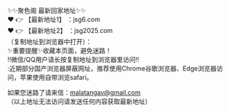 ✨✨聚色阁 最新回家地址✨✨  
❤️ 👉 【最新地址1】 ：jsg6.com   
❤️ 👉 【最新地址2】 ：jsg2025.com  
（复制地址到浏览器中打开）：  
✨重要提醒✨收藏本页面，避免迷路！  
‼️微信/QQ用户请长按复制地址到浏览器里访问‼  
:近期部分国产浏览器屏蔽网址，推荐使用Chrome谷歌浏览器、Edge浏览器访问，苹果使用自带浏览safari。  

如果您迷路了请来信：malatangav@gmail.com  
（以上地址无法访问请发送任何内容获取最新地址）  
